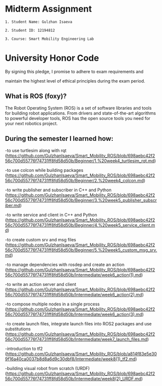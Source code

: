 # Midterm Assignment

```
1. Student Name: Gulzhan Isaeva

2. Student ID: 12194812

3. Course: Smart Mobility Engineering Lab
```

# University Honor Code

By signing this pledge, I promise to adhere to exam requirements and

maintain the highest level of ethical principles during the exam period.



## What is ROS (foxy)?


The Robot Operating System (ROS) is a set of software libraries and tools for building robot applications. From drivers and state-of-the-art algorithms to powerful developer tools, ROS has the open source tools you need for your next robotics project.



## During the semester I learned how:


-to use turtlesim along with rqt
(https://github.com/GulzhanIsaeva/Smart_Mobility_ROS/blob/698aebc42f256c700d55776f74731ff8fd58d50b/Beginner/1.%20week4_turtlesim_rqt.md)

-to use colcon while building packages
(https://github.com/GulzhanIsaeva/Smart_Mobility_ROS/blob/698aebc42f256c700d55776f74731ff8fd58d50b/Beginner/2.%20week4_colcon.md)

-to write publisher and subscriber in C++ and Python
(https://github.com/GulzhanIsaeva/Smart_Mobility_ROS/blob/698aebc42f256c700d55776f74731ff8fd58d50b/Beginner/3.%20week5_publisher_subscriber.md)

-to write service and client in C++ and Python
(https://github.com/GulzhanIsaeva/Smart_Mobility_ROS/blob/698aebc42f256c700d55776f74731ff8fd58d50b/Beginner/4.%20week5_service_client.md)

-to create custom srv and msg files
(https://github.com/GulzhanIsaeva/Smart_Mobility_ROS/blob/698aebc42f256c700d55776f74731ff8fd58d50b/Beginner/5.%20week5_custom_msg_srv.md)

-to manage dependencies with rosdep and create an action
(https://github.com/GulzhanIsaeva/Smart_Mobility_ROS/blob/698aebc42f256c700d55776f74731ff8fd58d50b/Intermediate/week6_action(1).md)

-to write an action server and client
(https://github.com/GulzhanIsaeva/Smart_Mobility_ROS/blob/698aebc42f256c700d55776f74731ff8fd58d50b/Intermediate/week6_action(2).md)

-to compose multiple nodes in a single process
(https://github.com/GulzhanIsaeva/Smart_Mobility_ROS/blob/698aebc42f256c700d55776f74731ff8fd58d50b/Intermediate/week6_action(3).md)

-to create launch files, integrate launch files into ROS2 packages and use substitutions
(https://github.com/GulzhanIsaeva/Smart_Mobility_ROS/blob/698aebc42f256c700d55776f74731ff8fd58d50b/Intermediate/week7_launch_files.md)

-introduction to tf2
(https://github.com/GulzhanIsaeva/Smart_Mobility_ROS/blob/a814f83e5e309f16a40ca0037b8d8a6d9c30dbf8/Intermediate/week8(1)_tf2.md)

-building visual robot from scratch (URDF)
(https://github.com/GulzhanIsaeva/Smart_Mobility_ROS/blob/698aebc42f256c700d55776f74731ff8fd58d50b/Intermediate/week8(2)_URDF.md)

